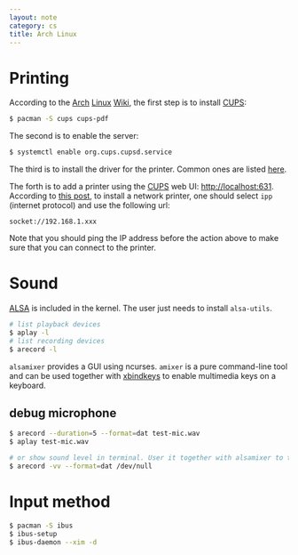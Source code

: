 ```yaml
---
layout: note
category: cs
title: Arch Linux
---
```


# Printing

According to the [Arch][] [Linux][] [Wiki][], the first step is to install [CUPS][]:

```sh
$ pacman -S cups cups-pdf
```

The second is to enable the server:

```sh
$ systemctl enable org.cups.cupsd.service
```

The third is to install the driver for the printer. Common ones are listed [here](https://wiki.archlinux.org/index.php/CUPS/Printer-specific_problems).

The forth is to add a printer using the [CUPS][] web UI: <http://localhost:631>. According to [this post](https://forums.gentoo.org/viewtopic-t-1001972-start-0.html), to install a network printer, one should select `ipp` (internet protocol) and use the following url:

```
socket://192.168.1.xxx
```

Note that you should ping the IP address before the action above to make sure that you can connect to the printer.

[Arch]:https://www.archlinux.org/
[Linux]:https://en.wikipedia.org/wiki/Linux
[Wiki]:https://wiki.archlinux.org/index.php/CUPS
[CUPS]:https://www.cups.org/

# Sound

[ALSA][] is included in the kernel. The user just needs to install `alsa-utils`.

```sh
# list playback devices
$ aplay -l
# list recording devices
$ arecord -l
```

`alsamixer` provides a GUI using ncurses. `amixer` is a pure command-line tool and can be used together with [xbindkeys][] to enable multimedia keys on a keyboard.

[ALSA]: https://wiki.archlinux.org/index.php/Advanced_Linux_Sound_Architecture
[xbindkeys]: https://wiki.archlinux.org/index.php/Xbindkeys

## debug microphone

```sh
$ arecord --duration=5 --format=dat test-mic.wav
$ aplay test-mic.wav

# or show sound level in terminal. User it together with alsamixer to tune boost
$ arecord -vv --format=dat /dev/null
```

# Input method

```sh
$ pacman -S ibus
$ ibus-setup
$ ibus-daemon --xim -d
```
